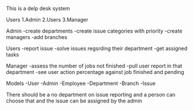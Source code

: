 This is a delp desk system

Users
1.Admin
2.Users
3.Manager


Admin
-create departments
-create issue categories with priority
-create managers
-add branches

Users
-report issue
-solve issues regsrding their department
-get assigned tasks


Manager
-assess the number of jobs not finished
-pull user report in that department
-see user action percentage against job finished and pending

Models
-User
-Admin
-Employee
-Department
-Branch
-Issue


There should be a no department on issue reporting and a person can choose that and the issue can be assigned by the admin



